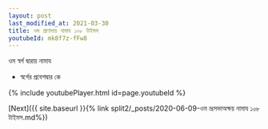 ```yaml
---
layout: post
last_modified_at: 2021-03-30
title: ওম প্রাণাদায় নামায ১০৮ টাইমস
youtubeId: mk8f7z-fFw8
---
```

 
 
 ওম স্বর্গ দ্বারায় নামায  
 
 -  স্বর্গের প্রবেশদ্বার কে 
 
  
 
  
 
 
 
 
 
 


{% include youtubePlayer.html id=page.youtubeId %}
 
[Next]({{ site.baseurl }}{% link  split2/_posts/2020-06-09-ওম ভ্রূসভাঅক্ষয় নামায ১০৮ টাইমস.md%})
 
